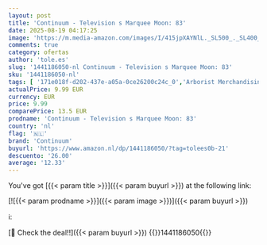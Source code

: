 ```yaml
---
layout: post
title: 'Continuum - Television s Marquee Moon: 83'
date: 2025-08-19 04:17:25
image: 'https://m.media-amazon.com/images/I/415jpXAYNlL._SL500_._SL400_.jpg'
comments: true
category: ofertas
author: 'tole.es'
slug: '1441186050-nl Continuum - Television s Marquee Moon: 83'
sku: '1441186050-nl'
tags: [ '171e018f-d202-437e-a05a-0ce26200c24c_0','Arborist Merchandising Root','Boeken','Engelstalige boeken','Featured Categories','Kunst & fotografie','Muziek','Muziekgeschiedenis & -kritiek','Muziekstijlen','Muziektheorie','Muziektheorie, -compositie & -uitvoering','Punkmuziek','Self Service','Special Features Stores','continuum','🇳🇱', ]
actualPrice: 9.99 EUR
currency: EUR
price: 9.99
comparePrice: 13.5 EUR
prodname: 'Continuum - Television s Marquee Moon: 83'
country: 'nl'
flag: '🇳🇱'
brand: 'Continuum'
buyurl: 'https://www.amazon.nl/dp/1441186050/?tag=tolees0b-21'
descuento: '26.00'
average: '12.33'
---
```


You've got [{{< param title >}}]({{< param buyurl >}}) at the following link:

[![{{< param prodname >}}]({{< param image >}})]({{< param buyurl >}})

ℹ️:


[🛒 Check the deal!!]({{< param buyurl >}})
{{<world>}}1441186050{{</world>}}
